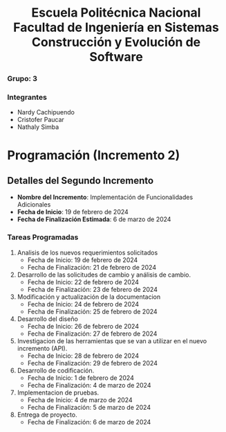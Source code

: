 <h1 align="center">
    Escuela Politécnica Nacional<br>
    Facultad de Ingeniería en Sistemas<br>
    Construcción y Evolución de Software<br>
</h1>

### Grupo: 3

### Integrantes

- Nardy Cachipuendo
- Cristofer Paucar
- Nathaly Simba
  
# Programación (Incremento 2)

## Detalles del Segundo Incremento

- **Nombre del Incremento**: Implementación de Funcionalidades Adicionales
- **Fecha de Inicio**: 19 de febrero de 2024
- **Fecha de Finalización Estimada**: 6 de marzo de 2024

### Tareas Programadas

1. Analisis de los nuevos requerimientos solicitados
   - Fecha de Inicio: 19 de febrero de 2024
   - Fecha de Finalización: 21 de febrero de 2024
2. Desarrollo de las solicitudes de cambio y análisis de cambio.
   - Fecha de Inicio: 22 de febrero de 2024
   - Fecha de Finalización: 23 de febrero de 2024
3. Modificación y actualización de la documentacion
   - Fecha de Inicio: 24 de febrero de 2024
   - Fecha de Finalización: 25 de febrero de 2024
4. Desarrollo del diseño
   - Fecha de Inicio: 26 de febrero de 2024
   - Fecha de Finalización: 27 de febrero de 2024
5. Investigacion de las herramientas que se van a utilizar en el nuevo incremento (API).
   - Fecha de Inicio: 28 de febrero de 2024
   - Fecha de Finalización: 29 de febrero de 2024
6. Desarrollo de codificación.
   - Fecha de Inicio: 1 de febrero de 2024
   - Fecha de Finalización: 4 de marzo de 2024
7. Implementacion de pruebas.
    - Fecha de Inicio: 4 de marzo de 2024
    - Fecha de Finalización: 5 de marzo de 2024
8. Entrega de proyecto.
   - Fecha de Finalización: 6 de marzo de 2024

